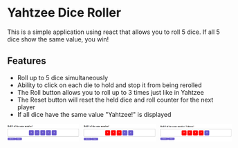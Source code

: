 <h1>Yahtzee Dice Roller</h1>
<p> This is a simple application using react that allows you to roll 5 dice. If all 5 dice show the same value, you win! </p>

<h2>Features</h2>
<ul>
  <li>Roll up to 5 dice simultaneously</li>
  <li>Ability to click on each die to hold and stop it from being rerolled</li>
  <li>The Roll button allows you to roll up to 3 times just like in Yahtzee</li>
  <li>The Reset button will reset the held dice and roll counter for the next player</li>
  <li>If all dice have the same value "Yahtzee!" is displayed</li>
</ul>

<div style="display: flex; justify-content: space-between;">
  <img src="imgs/Yahtzee1.PNG" style="flex: 1; max-width: 33%; height: auto; margin-right: 10px;">
  <img src="imgs/Yahtzee2.PNG" style="flex: 1; max-width: 33%; height: auto; margin-right: 10px;">
  <img src="imgs/Yahtzee3.PNG" style="flex: 1; max-width: 33%; height: auto;">
</div>

